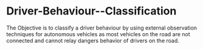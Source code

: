 # Driver-Behaviour--Classification
The Objective is to classify a driver behaviour by using external observation techniques for autonomous vehicles as most vehicles on the road are not connected and cannot relay dangers behavior of drivers on the road. 
